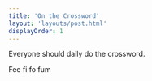 ```yaml
---
title: 'On the Crossword'
layout: 'layouts/post.html'
displayOrder: 1
---
```


Everyone should daily do the crossword.

Fee fi fo fum